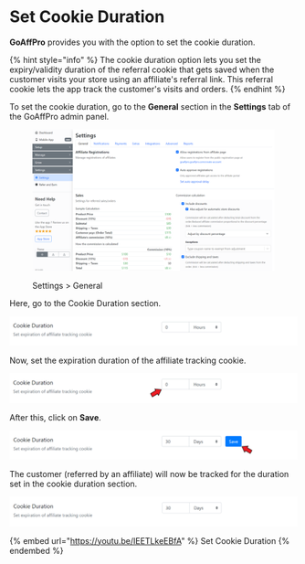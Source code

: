 # Set Cookie Duration

**GoAffPro** provides you with the option to set the cookie duration.&#x20;

{% hint style="info" %}
The cookie duration option lets you set the expiry/validity duration of the referral cookie that gets saved when the customer visits your store using an affiliate's referral link. This referral cookie lets the app track the customer's visits and orders.
{% endhint %}

To set the cookie duration, go to the **General** section in the **Settings** tab of the GoAffPro admin panel.

<figure><img src="../../.gitbook/assets/image (3607).png" alt=""><figcaption><p>Settings > General</p></figcaption></figure>

Here, go to the Cookie Duration section.

![Cookie Duration](<../../.gitbook/assets/image (2125).png>)

Now, set the expiration duration of the affiliate tracking cookie.

![Set the expiration of the affiliate tracking cookie](<../../.gitbook/assets/Annotation 2020-03-30 080948.png>)

After this, click on **Save**.

![Click on Save](<../../.gitbook/assets/Annotation 2020-03-30 081211.png>)

The customer (referred by an affiliate) will now be tracked for the duration set in the cookie duration section.

![](<../../.gitbook/assets/image (2539).png>)

{% embed url="https://youtu.be/IEETLkeEBfA" %}
Set Cookie Duration
{% endembed %}
